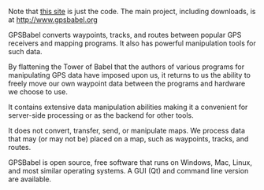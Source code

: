 Note that [this site](http://code.google.com/p/gpsbabel/admin) is just the code.  The main project, including downloads, is at http://www.gpsbabel.org

GPSBabel converts waypoints, tracks, and routes between popular GPS receivers and mapping programs. It also has powerful manipulation tools for such data.

By flattening the Tower of Babel that the authors of various programs for manipulating GPS data have imposed upon us, it returns to us the ability to freely move our own waypoint data between the programs and hardware we choose to use.

It contains extensive data manipulation abilities making it a convenient for server-side processing or as the backend for other tools.

It does not convert, transfer, send, or manipulate maps. We process data that may (or may not be) placed on a map, such as waypoints, tracks, and routes.

GPSBabel is open source, free software that runs on Windows, Mac, Linux, and most similar operating systems.   A GUI (Qt) and command line version are available.
